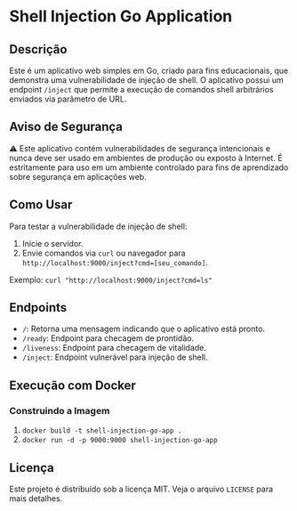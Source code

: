 # Shell Injection Go Application

## Descrição
Este é um aplicativo web simples em Go, criado para fins educacionais, que demonstra uma vulnerabilidade de injeção de shell. O aplicativo possui um endpoint `/inject` que permite a execução de comandos shell arbitrários enviados via parâmetro de URL.

## Aviso de Segurança
⚠️ Este aplicativo contém vulnerabilidades de segurança intencionais e nunca deve ser usado em ambientes de produção ou exposto à Internet. É estritamente para uso em um ambiente controlado para fins de aprendizado sobre segurança em aplicações web.

## Como Usar
Para testar a vulnerabilidade de injeção de shell:

1. Inicie o servidor.
2. Envie comandos via `curl` ou navegador para `http://localhost:9000/inject?cmd=[seu_comando]`.

Exemplo: ```curl "http://localhost:9000/inject?cmd=ls"```


## Endpoints
- `/`: Retorna uma mensagem indicando que o aplicativo está pronto.
- `/ready`: Endpoint para checagem de prontidão.
- `/liveness`: Endpoint para checagem de vitalidade.
- `/inject`: Endpoint vulnerável para injeção de shell.

## Execução com Docker

### Construindo a Imagem

1.  `docker build -t shell-injection-go-app .`
2. `docker run -d -p 9000:9000 shell-injection-go-app`

## Licença
Este projeto é distribuído sob a licença MIT. Veja o arquivo `LICENSE` para mais detalhes.